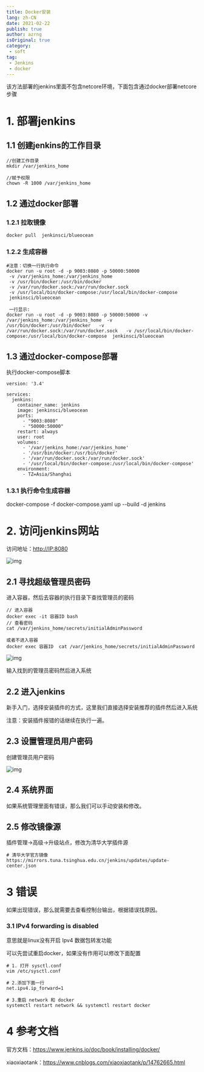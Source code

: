 ```yaml
---
title: Docker安装
lang: zh-CN
date: 2021-02-22
publish: true
author: azrng
isOriginal: true
category:
 - soft
tag:
 - Jenkins
 - docker
---
```

该方法部署的jenkins里面不包含netcore环境，下面包含通过docker部署netcore步骤

# 1. 部署jenkins

## 1.1 创建jenkins的工作目录

```
//创建工作目录 
mkdir /var/jenkins_home

//赋予权限 
chown -R 1000 /var/jenkins_home
```

## 1.2 通过docker部署

### 1.2.1 拉取镜像

```
docker pull  jenkinsci/blueocean
```

### 1.2.2 生成容器

```
#注意：切换一行执行命令 
docker run -u root -d -p 9003:8080 -p 50000:50000 
 -v /var/jenkins_home:/var/jenkins_home 
 -v /usr/bin/docker:/usr/bin/docker  
 -v /var/run/docker.sock:/var/run/docker.sock  
 -v /usr/local/bin/docker-compose:/usr/local/bin/docker-compose 
 jenkinsci/blueocean 
 
 一行显示:
docker run -u root -d -p 9003:8080 -p 50000:50000 -v /var/jenkins_home:/var/jenkins_home  -v /usr/bin/docker:/usr/bin/docker   -v /var/run/docker.sock:/var/run/docker.sock   -v /usr/local/bin/docker-compose:/usr/local/bin/docker-compose  jenkinsci/blueocean
```

## 1.3 通过docker-compose部署

执行docker-compose脚本

```
version: '3.4'

services:
  jenkins:
    container_name: jenkins
    image: jenkinsci/blueocean
    ports:
      - "9003:8080"
      - "50000:50000"
    restart: always
    user: root
    volumes:
      - '/var/jenkins_home:/var/jenkins_home'
      - '/usr/bin/docker:/usr/bin/docker'
      - '/var/run/docker.sock:/var/run/docker.sock'
      - '/usr/local/bin/docker-compose:/usr/local/bin/docker-compose'
    environment:
      - TZ=Asia/Shanghai
```

### 1.3.1 执行命令生成容器

docker-compose -f docker-compose.yaml up --build -d jenkins

# 2. 访问jenkins网站

访问地址：[http://IP:8080](http://192.168.1.14:8080/)

![img](https://cdn.jsdelivr.net/gh/azrng/file/blog/202212101438040.png)

## 2.1 寻找超级管理员密码

进入容器，然后去容器的执行目录下查找管理员的密码

```
// 进入容器 
docker exec -it 容器ID bash 
// 查看密码 
cat /var/jenkins_home/secrets/initialAdminPassword

或者不进入容器
docker exec 容器ID  cat /var/jenkins_home/secrets/initialAdminPassword
```

![img](https://cdn.jsdelivr.net/gh/azrng/file/blog/202212101438856.png)

输入找到的管理员密码然后进入系统

## 2.2 进入jenkins

新手入门，选择安装插件的方式，这里我们直接选择安装推荐的插件然后进入系统

注意：安装插件报错的话继续在执行一遍。

## 2.3 设置管理员用户密码

创建管理员用户密码

![img](https://cdn.jsdelivr.net/gh/azrng/file/blog/202212101438670.png)

## 2.4 系统界面

如果系统管理里面有错误，那么我们可以手动安装和修改。

## 2.5 修改镜像源

插件管理->高级->升级站点，修改为清华大学插件源

```
# 清华大学官方镜像
https://mirrors.tuna.tsinghua.edu.cn/jenkins/updates/update-center.json
```

# 3 错误

如果出现错误，那么就需要去查看控制台输出，根据错误找原因。

### 3.1 IPv4 forwarding is disabled

意思就是linux没有开启 Ipv4 数据包转发功能

可以先尝试重启docker，如果没有作用可以修改下面配置

```
# 1. 打开 sysctl.conf
vim /etc/sysctl.conf

# 2.添加下面一行
net.ipv4.ip_forward=1

# 3.重启 network 和 docker
systemctl restart network && systemctl restart docker
```

# 4 参考文档

官方文档：https://www.jenkins.io/doc/book/installing/docker/

xiaoxiaotank：https://www.cnblogs.com/xiaoxiaotank/p/14762665.html